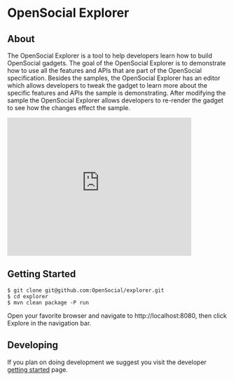 OpenSocial Explorer
========

About
-------------

The OpenSocial Explorer is a tool to help developers learn how to build OpenSocial gadgets.  The goal of the OpenSocial Explorer is to demonstrate how to use all the features and APIs that are part of the OpenSocial specification.  Besides the samples, the OpenSocial Explorer has an editor which allows developers to tweak the gadget to learn more about the specific features and APIs the sample is demonstrating.  After modifying the sample the OpenSocial Explorer allows developers to re-render the gadget to see how the changes effect the sample.

<iframe width="420" height="315" src="http://www.youtube.com/embed/M2x_AugZwqs" frameborder="0" allowfullscreen></iframe>

Getting Started
-------------

    $ git clone git@github.com:OpenSocial/explorer.git
    $ cd explorer
    $ mvn clean package -P run

Open your favorite browser and navigate to http://localhost:8080, then click Explore in the navigation bar.

Developing
-------------

If you plan on doing development we suggest you visit the developer [getting started](http://opensocial.github.com/explorer/developer/getting-started.html) page.